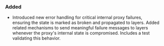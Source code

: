 ### Added

- Introduced new error handling for critical internal proxy failures,
  ensuring the state is marked as broken and propagated to layers.
  Added related mechanisms to send meaningful failure messages to layers
  whenever the proxy's internal state is compromised. Includes a test
  validating this behavior.